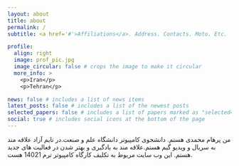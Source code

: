 ```yaml
---
layout: about
title: about
permalink: /
subtitle: <a href='#'>Affiliations</a>. Address. Contacts. Moto. Etc.

profile:
  align: right
  image: prof_pic.jpg
  image_circular: false # crops the image to make it circular
  more_info: >
    <p>Iran</p>
    <p>Tehran</p>

news: false # includes a list of news items
latest_posts: false # includes a list of the newest posts
selected_papers: false # includes a list of papers marked as "selected={true}"
social: true # includes social icons at the bottom of the page
---
```


من پرهام محمدی هستم. دانشجوی کامپیوتر دانشگاه علم و صنعت.در تایم آزاد علاقه مند به سریال و ویدیو گیم هستم.علاقه مند به یادگیری و بهتر شدن در فعالیت های جدید هستم. این وب سایت مربوط به تکلیف کارگاه کامپیوتر ترم 14021 هست.
